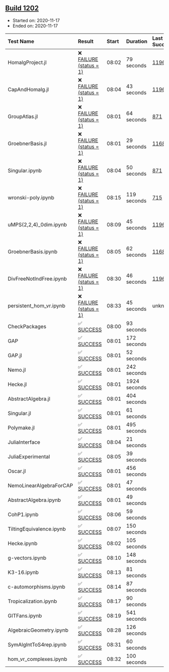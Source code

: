 ## [Build 1202](https://oscarci.mathematik.uni-kl.de/job/oscar-stable/1202/)

* Started on: 2020-11-17
* Ended on: 2020-11-17

| Test Name    | Result | Start | Duration | Last Success | First Failure |
|:-------------|:-------|:------|:---------|:-------------|:--------------|
| HomalgProject.jl | ❌ [FAILURE (status = 1)](https://oscarci.mathematik.uni-kl.de/job/oscar-stable/1202/artifact/logs/build-1202/HomalgProject.jl.log) | 08:02 | 79 seconds | [1196](https://oscarci.mathematik.uni-kl.de/job/oscar-stable/1196/) | [1197](https://oscarci.mathematik.uni-kl.de/job/oscar-stable/1197/) |
| CapAndHomalg.jl | ❌ [FAILURE (status = 1)](https://oscarci.mathematik.uni-kl.de/job/oscar-stable/1202/artifact/logs/build-1202/CapAndHomalg.jl.log) | 08:04 | 43 seconds | [1196](https://oscarci.mathematik.uni-kl.de/job/oscar-stable/1196/) | [1197](https://oscarci.mathematik.uni-kl.de/job/oscar-stable/1197/) |
| GroupAtlas.jl | ❌ [FAILURE (status = 1)](https://oscarci.mathematik.uni-kl.de/job/oscar-stable/1202/artifact/logs/build-1202/GroupAtlas.jl.log) | 08:01 | 64 seconds | [871](https://oscarci.mathematik.uni-kl.de/job/oscar-stable/871/) | [872](https://oscarci.mathematik.uni-kl.de/job/oscar-stable/872/) |
| GroebnerBasis.jl | ❌ [FAILURE (status = 1)](https://oscarci.mathematik.uni-kl.de/job/oscar-stable/1202/artifact/logs/build-1202/GroebnerBasis.jl.log) | 08:01 | 29 seconds | [1168](https://oscarci.mathematik.uni-kl.de/job/oscar-stable/1168/) | [1169](https://oscarci.mathematik.uni-kl.de/job/oscar-stable/1169/) |
| Singular.ipynb | ❌ [FAILURE (status = 1)](https://oscarci.mathematik.uni-kl.de/job/oscar-stable/1202/artifact/logs/build-1202/Singular.ipynb.log) | 08:04 | 50 seconds | [871](https://oscarci.mathematik.uni-kl.de/job/oscar-stable/871/) | [872](https://oscarci.mathematik.uni-kl.de/job/oscar-stable/872/) |
| wronski-poly.ipynb | ❌ [FAILURE (status = 1)](https://oscarci.mathematik.uni-kl.de/job/oscar-stable/1202/artifact/logs/build-1202/wronski-poly.ipynb.log) | 08:15 | 119 seconds | [715](https://oscarci.mathematik.uni-kl.de/job/oscar-stable/715/) | [716](https://oscarci.mathematik.uni-kl.de/job/oscar-stable/716/) |
| uMPS(2,2,4)_0dim.ipynb | ❌ [FAILURE (status = 1)](https://oscarci.mathematik.uni-kl.de/job/oscar-stable/1202/artifact/logs/build-1202/uMPS-2-2-4-_0dim.ipynb.log) | 08:09 | 45 seconds | [1196](https://oscarci.mathematik.uni-kl.de/job/oscar-stable/1196/) | [1197](https://oscarci.mathematik.uni-kl.de/job/oscar-stable/1197/) |
| GroebnerBasis.ipynb | ❌ [FAILURE (status = 1)](https://oscarci.mathematik.uni-kl.de/job/oscar-stable/1202/artifact/logs/build-1202/GroebnerBasis.ipynb.log) | 08:05 | 62 seconds | [1168](https://oscarci.mathematik.uni-kl.de/job/oscar-stable/1168/) | [1169](https://oscarci.mathematik.uni-kl.de/job/oscar-stable/1169/) |
| DivFreeNotIndFree.ipynb | ❌ [FAILURE (status = 1)](https://oscarci.mathematik.uni-kl.de/job/oscar-stable/1202/artifact/logs/build-1202/DivFreeNotIndFree.ipynb.log) | 08:30 | 46 seconds | [1196](https://oscarci.mathematik.uni-kl.de/job/oscar-stable/1196/) | [1197](https://oscarci.mathematik.uni-kl.de/job/oscar-stable/1197/) |
| persistent_hom_vr.ipynb | ❌ [FAILURE (status = 1)](https://oscarci.mathematik.uni-kl.de/job/oscar-stable/1202/artifact/logs/build-1202/persistent_hom_vr.ipynb.log) | 08:33 | 45 seconds | unknown | unknown |
| CheckPackages | ✅ [SUCCESS](https://oscarci.mathematik.uni-kl.de/job/oscar-stable/1202/artifact/logs/build-1202/CheckPackages.log) | 08:00 | 93 seconds |  |  |
| GAP | ✅ [SUCCESS](https://oscarci.mathematik.uni-kl.de/job/oscar-stable/1202/artifact/logs/build-1202/GAP.log) | 08:01 | 172 seconds |  |  |
| GAP.jl | ✅ [SUCCESS](https://oscarci.mathematik.uni-kl.de/job/oscar-stable/1202/artifact/logs/build-1202/GAP.jl.log) | 08:01 | 52 seconds |  |  |
| Nemo.jl | ✅ [SUCCESS](https://oscarci.mathematik.uni-kl.de/job/oscar-stable/1202/artifact/logs/build-1202/Nemo.jl.log) | 08:01 | 242 seconds |  |  |
| Hecke.jl | ✅ [SUCCESS](https://oscarci.mathematik.uni-kl.de/job/oscar-stable/1202/artifact/logs/build-1202/Hecke.jl.log) | 08:01 | 1924 seconds |  |  |
| AbstractAlgebra.jl | ✅ [SUCCESS](https://oscarci.mathematik.uni-kl.de/job/oscar-stable/1202/artifact/logs/build-1202/AbstractAlgebra.jl.log) | 08:01 | 404 seconds |  |  |
| Singular.jl | ✅ [SUCCESS](https://oscarci.mathematik.uni-kl.de/job/oscar-stable/1202/artifact/logs/build-1202/Singular.jl.log) | 08:01 | 61 seconds |  |  |
| Polymake.jl | ✅ [SUCCESS](https://oscarci.mathematik.uni-kl.de/job/oscar-stable/1202/artifact/logs/build-1202/Polymake.jl.log) | 08:01 | 495 seconds |  |  |
| JuliaInterface | ✅ [SUCCESS](https://oscarci.mathematik.uni-kl.de/job/oscar-stable/1202/artifact/logs/build-1202/JuliaInterface.log) | 08:04 | 21 seconds |  |  |
| JuliaExperimental | ✅ [SUCCESS](https://oscarci.mathematik.uni-kl.de/job/oscar-stable/1202/artifact/logs/build-1202/JuliaExperimental.log) | 08:05 | 39 seconds |  |  |
| Oscar.jl | ✅ [SUCCESS](https://oscarci.mathematik.uni-kl.de/job/oscar-stable/1202/artifact/logs/build-1202/Oscar.jl.log) | 08:01 | 456 seconds |  |  |
| NemoLinearAlgebraForCAP | ✅ [SUCCESS](https://oscarci.mathematik.uni-kl.de/job/oscar-stable/1202/artifact/logs/build-1202/NemoLinearAlgebraForCAP.log) | 08:01 | 47 seconds |  |  |
| AbstractAlgebra.ipynb | ✅ [SUCCESS](https://oscarci.mathematik.uni-kl.de/job/oscar-stable/1202/artifact/logs/build-1202/AbstractAlgebra.ipynb.log) | 08:01 | 49 seconds |  |  |
| CohP1.ipynb | ✅ [SUCCESS](https://oscarci.mathematik.uni-kl.de/job/oscar-stable/1202/artifact/logs/build-1202/CohP1.ipynb.log) | 08:06 | 59 seconds |  |  |
| TiltingEquivalence.ipynb | ✅ [SUCCESS](https://oscarci.mathematik.uni-kl.de/job/oscar-stable/1202/artifact/logs/build-1202/TiltingEquivalence.ipynb.log) | 08:07 | 150 seconds |  |  |
| Hecke.ipynb | ✅ [SUCCESS](https://oscarci.mathematik.uni-kl.de/job/oscar-stable/1202/artifact/logs/build-1202/Hecke.ipynb.log) | 08:02 | 105 seconds |  |  |
| g-vectors.ipynb | ✅ [SUCCESS](https://oscarci.mathematik.uni-kl.de/job/oscar-stable/1202/artifact/logs/build-1202/g-vectors.ipynb.log) | 08:10 | 148 seconds |  |  |
| K3-16.ipynb | ✅ [SUCCESS](https://oscarci.mathematik.uni-kl.de/job/oscar-stable/1202/artifact/logs/build-1202/K3-16.ipynb.log) | 08:13 | 81 seconds |  |  |
| c-automorphisms.ipynb | ✅ [SUCCESS](https://oscarci.mathematik.uni-kl.de/job/oscar-stable/1202/artifact/logs/build-1202/c-automorphisms.ipynb.log) | 08:14 | 87 seconds |  |  |
| Tropicalization.ipynb | ✅ [SUCCESS](https://oscarci.mathematik.uni-kl.de/job/oscar-stable/1202/artifact/logs/build-1202/Tropicalization.ipynb.log) | 08:17 | 90 seconds |  |  |
| GITFans.ipynb | ✅ [SUCCESS](https://oscarci.mathematik.uni-kl.de/job/oscar-stable/1202/artifact/logs/build-1202/GITFans.ipynb.log) | 08:19 | 541 seconds |  |  |
| AlgebraicGeometry.ipynb | ✅ [SUCCESS](https://oscarci.mathematik.uni-kl.de/job/oscar-stable/1202/artifact/logs/build-1202/AlgebraicGeometry.ipynb.log) | 08:28 | 126 seconds |  |  |
| SymAlgIntToS4rep.ipynb | ✅ [SUCCESS](https://oscarci.mathematik.uni-kl.de/job/oscar-stable/1202/artifact/logs/build-1202/SymAlgIntToS4rep.ipynb.log) | 08:31 | 60 seconds |  |  |
| hom_vr_complexes.ipynb | ✅ [SUCCESS](https://oscarci.mathematik.uni-kl.de/job/oscar-stable/1202/artifact/logs/build-1202/hom_vr_complexes.ipynb.log) | 08:32 | 100 seconds |  |  |
